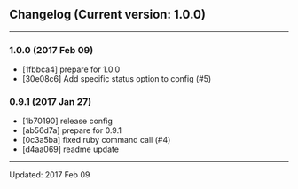 ## Changelog (Current version: 1.0.0)

-----------------

### 1.0.0 (2017 Feb 09)

* [1fbbca4] prepare for 1.0.0
* [30e08c6] Add specific status option to config (#5)

### 0.9.1 (2017 Jan 27)

* [1b70190] release config
* [ab56d7a] prepare for 0.9.1
* [0c3a5ba] fixed ruby command call (#4)
* [d4aa069] readme update

-----------------

Updated: 2017 Feb 09